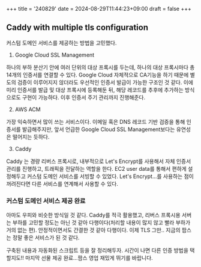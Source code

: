 +++
title = '240829'
date = 2024-08-29T11:44:23+09:00
draft = false 
+++

## Caddy with multiple tls configuration

커스텀 도메인 서비스를 제공하는 방법을 고민했다.

1. Google Cloud SSL Management	

하나의 부하 분산기 안에 여러 단위의 대상 프록시를 두는데, 하나의 대상 프록시마다 총 14개의 인증서를 연결할 수 있다. Google Cloud 자체적으로 CA기능을 하기 때문에 별도의 검증이 이루어지지 않더라도 우선적인 인증서 발급이 가능한 구조인 것 같다. 이에 미리 인증서를 발급 및 대상 프록시에 등록해둔 뒤, 해당 레코드를 추후에 추가하는 방식으로도 구현이 가능하다. 이후 인증서 주기 관리까지 진행해준다.

2. AWS ACM

가장 익숙하면서 많이 쓰는 서비스이다. 이메일 혹은 DNS 레코드 기반 검증을 통해 인증서를 발급해주지만, 앞서 언급한 Google Cloud SSL Management보다는 유연성은 떨어지는 듯하다.

3. Caddy

Caddy 는 경량 리버스 프록시로, 내부적으로 Let's Encrypt를 사용해서 자체 인증서 관리를 진행하고, 트래픽을 전달하는 역할을 한다. 
EC2 user data를 통해서 편하게 설정해두고 커스텀 도메인 서비스를 서빙할 수 있었다.
Let's Encrypt...를 사용하는 점이 꺼려진다면 다른 서비스를 연계해서 사용할 수 있다.

### 커스텀 도메인 서비스 제공 완료

아마도 우피와 비슷한 방식일 것 같다. Caddy를 적극 활용했고, 리버스 프록시용 서버는 부하를 고민할 정도는 아닌 것 같아 다행이다(처리할 내용이 많지 않고 빨라 부하가 거의 없는 편). 안정적이면서도 간결한 것 같아 다행이다. 이제 TLS 그만..
지금의 팜스는 정말 좋은 서비스가 된 것 같다.

구축된 내용과 자동화된 스크립트 등을 잘 정리해두자. 시간이 나면 다른 인증 방법을 택할지도!!
마지막 선물 제공 완료...팜스 영업 재밌게 뛰기를 바랍니다.